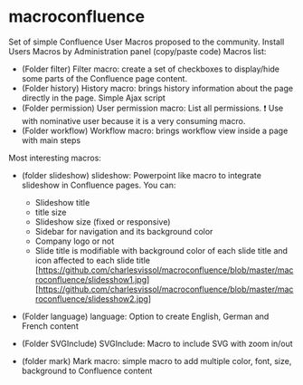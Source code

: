 # macroconfluence
Set of simple Confluence User Macros proposed to the community.
Install Users Macros by Administration panel (copy/paste code)
Macros list:
- (Folder filter) Filter macro: create a set of checkboxes to display/hide some parts of the Confluence page content.
- (Folder history) History macro: brings history information about the page directly in the page. Simple Ajax script
- (Folder permission) User permission macro: List all permissions. :heavy_exclamation_mark: Use with nominative user because it is a very consuming macro.
- (Folder workflow) Workflow macro: brings workflow view inside a page with main steps


Most interesting macros:
- (folder slideshow) slideshow: Powerpoint like macro to integrate slideshow in Confluence pages. You can: 
  - Slideshow title
  - title size
  - Slideshow size (fixed or responsive)
  - Sidebar for navigation and its background color
  - Company logo or not
  - Slide title is modifiable with background color of each slide title and icon affected to each slide title
[https://github.com/charlesvissol/macroconfluence/blob/master/macroconfluence/slidesshow1.jpg]
[https://github.com/charlesvissol/macroconfluence/blob/master/macroconfluence/slidesshow2.jpg]

- (Folder language) language: Option to create English, German and French content
- (Folder SVGInclude) SVGInclude: Macro to include SVG with zoom in/out
- (folder mark) Mark macro: simple macro to add multiple color, font, size, background to Confluence content
